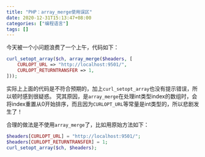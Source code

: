 ```yaml
---
title: "PHP：array_merge使用误区"
date: 2020-12-31T15:13:47+08:00
categories: ["编程语言"]
tags: []
---
```


今天被一个小问题浪费了一个上午，代码如下：

```php
curl_setopt_array($ch, array_merge($headers, [
    CURLOPT_URL => "http://localhost:9501/",
    CURLOPT_RETURNTRANSFER => 1,
]));
```

实际上上面的代码是不符合预期的，加上`curl_setopt_array`也没有提示错误，所以顿时感到很疑惑。
究其原因，是`array_merge`在处理int类型index的数组时，会将index重置从0开始排序，而且因为`CURLOPT_URL`等常量是int类型的，所以悲剧发生了！

合理的做法是不使用`array_merge`了，比如用原始方法如下：
```php
$headers[CURLOPT_URL] = "http://localhost:9501/";
$headers[CURLOPT_RETURNTRANSFER] = 1;
curl_setopt_array($ch, $headers);
```
